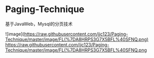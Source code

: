 # Paging-Technique
基于JavaWeb，Mysql的分页技术


![image](https://raw.githubusercontent.com/jjc123/Paging-Technique/master/image/FL(%7DA8HRPS3G7X5BFL%40SFNQ.png)
https://raw.githubusercontent.com/jjc123/Paging-Technique/master/image/FL(%7DA8HRPS3G7X5BFL%40SFNQ.png
